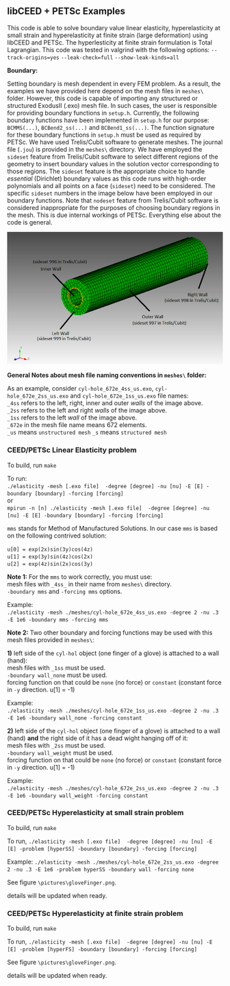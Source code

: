 ## libCEED + PETSc Examples
This code is able to solve boundary value linear elasticity, hyperelasticity at small strain and
hyperelasticity at finite strain (large deformation) using libCEED and PETSc. The hyperlesticity
at finite strain formulation is Total Lagrangian. This code was tested in valgrind with the
following options: `--track-origins=yes` `--leak-check=full` `--show-leak-kinds=all`

**Boundary:**

Setting boundary is mesh dependent in every FEM problem. As a result, the examples we have provided here depend on the  mesh files in `meshes\` folder. However, this code is capable of importing any structured or structured ExodusII (.exo) mesh file. In such cases, the user is responsible for providing boundary functions in `setup.h`. Currently, the following boundary functions have been implemented in `setup.h` for our purpose: `BCMMS(...)`, `BCBend2_ss(...)` and `BCBend1_ss(...)`. The function signature for these boundary functions in `setup.h` must be used as required by PETSc. We have used Trelis/Cubit software to generate meshes. The journal file (`.jou`) is provided in the `meshes\` directory. We have employed the `sideset` feature from Trelis/Cubit software to select different regions of the geometry to insert boundary values in the solution vector corresponding to those regions. The `sideset` feature is the appropriate choice to handle *essential* (Dirichlet) boundary values as this code runs with high-order polynomials and all points on a face (`sideset`) need to be considered. The specific `sideset` numbers in the image below have been employed in our boundary functions. Note that `nodeset` feature from Trelis/Cubit software is considered inappropriate for the purposes of choosing boundary regions in the mesh. This is due internal workings of PETSc. Everything else about the code is general.

![Image of one finger of a glove](pictures/gloveFinger.png)

**General Notes about mesh file naming conventions in `meshes\` folder:**

As an example, consider `cyl-hole_672e_4ss_us.exo`, `cyl-hole_672e_2ss_us.exo` and `cyl-hole_672e_1ss_us.exo` file names:\
   `_4ss` refers to the left, right, inner and outer *walls* of the image above.\
   `_2ss` refers to the left and right *walls* of the image above.\
   `_1ss` refers to the left *wall* of the image above.\
   `_672e` in the mesh file name means 672 elements.\
   `_us` means `unstructured mesh`
   `_s` means `structured mesh`


### CEED/PETSc Linear Elasticity problem

To build, run `make`

To run:\
 `./elasticity -mesh [.exo file]  -degree [degree] -nu [nu] -E [E] -boundary [boundary] -forcing [forcing]`\
 or\
  `mpirun -n [n] ./elasticity -mesh [.exo file]  -degree [degree] -nu [nu] -E [E] -boundary [boundary] -forcing [forcing]`

`mms` stands for Method of Manufactured Solutions. In our case `mms` is based on the following contrived solution:

`u[0] = exp(2x)sin(3y)cos(4z)`\
`u[1] = exp(3y)sin(4z)cos(2x)`\
`u[2] = exp(4z)sin(2x)cos(3y)`

**Note 1:** For the `mms` to work correctly, you must use: \
            mesh files with `_4ss_` in their name from `meshes\` directory.\
            `-boundary mms` and `-forcing mms` options.

Example:\
 `./elasticity -mesh ./meshes/cyl-hole_672e_4ss_us.exo -degree 2 -nu .3 -E 1e6 -boundary mms -forcing mms`

**Note 2:** Two other boundary and forcing functions may be used with this mesh files provided in `meshes\`:

**1)** left side of the `cyl-hol` object (one finger of a glove) is attached to a wall (hand):\
       mesh files with `_1ss` must be used.\
       `-boundary wall_none` must be used.\
       forcing function on that could be `none` (no force) or `constant` (constant force in `-y` direction. u[1] = -1)

Example:\
 `./elasticity -mesh ./meshes/cyl-hole_672e_1ss_us.exo -degree 2 -nu .3 -E 1e6 -boundary wall_none -forcing constant`

**2)** left side of the `cyl-hol` object (one finger of a glove) is attached to a wall (hand) **and** the right side of it has a dead wight hanging off of it:\
   mesh files with `_2ss` must be used.\
   `-boundary wall_weight` must be used.\
   forcing function on that could be `none` (no force) or `constant` (constant force in `-y` direction. u[1] = -1)

Example:\
 `./elasticity -mesh ./meshes/cyl-hole_672e_2ss_us.exo -degree 2 -nu .3 -E 1e6 -boundary wall_weight -forcing constant`

### CEED/PETSc Hyperelasticity at small strain problem

To build, run `make`

To run, `./elasticity -mesh [.exo file]  -degree [degree] -nu [nu] -E [E] -problem [hyperSS] -boundary [boundary] -forcing [forcing]`

Example: `./elasticity -mesh ./meshes/cyl-hole_672e_2ss_us.exo -degree 2 -nu .3 -E 1e6 -problem hyperSS
-boundary wall -forcing none`

See figure `\pictures\gloveFinger.png`.

details will be updated when ready.

### CEED/PETSc Hyperelasticity at finite strain problem

To build, run `make`

To run, `./elasticity -mesh [.exo file]  -degree [degree] -nu [nu] -E [E] -problem [hyperFS] -boundary [boundary] -forcing [forcing]`

See figure `\pictures\gloveFinger.png`.

details will be updated when ready.

